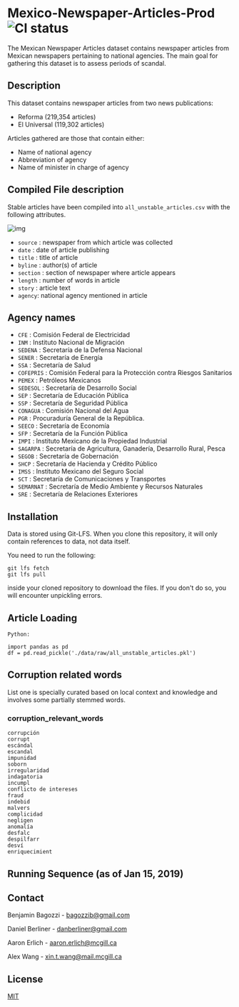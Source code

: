 # Mexico-Newspaper-Articles-Prod![CI status](https://img.shields.io/badge/build-passing-brightgreen.svg)
The Mexican Newspaper Articles dataset contains newspaper articles from Mexican newspapers pertaining to national agencies. The main goal for gathering this dataset is to assess periods of scandal.



## Description
This dataset contains newspaper articles from two news publications: 
- Reforma (219,354 articles)
- El Universal (119,302 articles)


Articles gathered are those that contain either:
- Name of national agency
- Abbreviation of agency
- Name of minister in charge of agency


## Compiled File description
Stable articles have been compiled into `all_unstable_articles.csv` with the following attributes.

![img](https://i.imgur.com/c6iyjmj.png)
- `source` : newspaper from which article was collected
- `date` : date of article publishing
- `title` : title of article
- `byline` : author(s) of article
- `section` : section of newspaper where article appears
- `length` : number of words in article
- `story` : article text
- `agency`: national agency mentioned in article

## Agency names
- `CFE` : Comisión Federal de Electricidad
- `INM` : Instituto Nacional de Migración
- `SEDENA` : Secretaría de la Defensa Nacional
- `SENER` : Secretaría de Energía
- `SSA` : Secretaría de Salud
- `COFEPRIS` : Comisión Federal para la Protección contra Riesgos Sanitarios
- `PEMEX` : Petróleos Mexicanos
- `SEDESOL` : Secretaría de Desarrollo Social
- `SEP` : Secretaría de Educación Pública
- `SSP` : Secretaría de Seguridad Pública
- `CONAGUA` : Comisión Nacional del Agua
- `PGR` : Procuraduría General de la República.
- `SEECO` : Secretaría de Economía
- `SFP` : Secretaría de la Función Pública
- `IMPI` : Instituto Mexicano de la Propiedad Industrial
- `SAGARPA` : Secretaría de Agricultura, Ganadería, Desarrollo Rural, Pesca
- `SEGOB` : Secretaría de Gobernación
- `SHCP` : Secretaría de Hacienda y Crédito Público
- `IMSS` : Instituto Mexicano del Seguro Social
- `SCT` : Secretaría de Comunicaciones y Transportes
- `SEMARNAT` : Secretaría de Medio Ambiente y Recursos Naturales
- `SRE` : Secretaría de Relaciones Exteriores

## Installation
Data is stored using Git-LFS. When you clone this repository, it will only contain references to data, not data itself.

You need to run the following:

```
git lfs fetch
git lfs pull
```

inside your cloned repository to download the files. If you don't do so, you will encounter unpickling errors.

## Article Loading
```
Python:

import pandas as pd
df = pd.read_pickle('./data/raw/all_unstable_articles.pkl')
```

## Corruption related words
List one is specially curated based on local context and knowledge and involves some partially stemmed words.
### corruption_relevant_words
```
corrupción
corrupt
escándal
escandal
impunidad
soborn
irregularidad
indagatoria
incumpl
conflicto de intereses
fraud
indebid
malvers
complicidad
negligen
anomalía
desfalc
despilfarr
desví
enriquecimient
```

## Running Sequence (as of Jan 15, 2019)


## Contact
Benjamin Bagozzi - [bagozzib@gmail.com](mailto:bagozzib@gmail.com)

Daniel Berliner - [danberliner@gmail.com](mailto:danberliner@gmail.com)

Aaron Erlich - [aaron.erlich@mcgill.ca](mailto:aaron.erlich@mcgill.ca)

Alex Wang - [xin.t.wang@mail.mcgill.ca](mailto:xin.t.wang@mail.mcgill.ca)



## License
[MIT](https://choosealicense.com/licenses/mit/)
